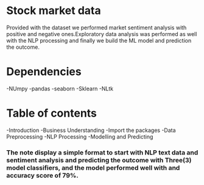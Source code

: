 # Stock market data
Provided with the dataset we performed market sentiment analysis with positive and negative ones.Exploratory data analysis was performed as well with the NLP processing and finally we build the ML model and prediction the outcome.

# Dependencies
-NUmpy
-pandas
-seaborn
-Sklearn
-NLtk

# Table of contents
-Introduction
-Business Understanding
-Import the packages
-Data Preprocessing
-NLP Processing
-Modelling and Predicting 

### The note display a simple format to start with NLP text data and sentiment analysis and predicting the outcome with Three(3) model classifiers, and the model performed well with and accuracy score of 79%.
